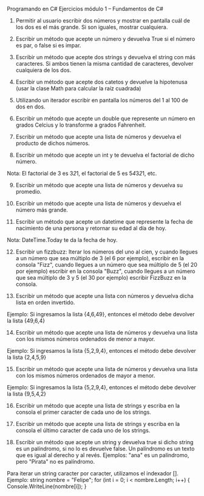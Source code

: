 ﻿Programando en C#
Ejercicios módulo 1 – Fundamentos de C#


1) Permitir al usuario escribir dos números y mostrar en pantalla cuál de los dos es el más grande. Si son
iguales, mostrar cualquiera.



2) Escribir un método que acepte un número y devuelva True si el número es par, o false si es impar.



3) Escribir un método que acepte dos strings y devuelva el string con más caracteres. Si ambos tienen la
misma cantidad de caracteres, devolver cualquiera de los dos.



4) Escribir un método que acepte dos catetos y devuelve la hipotenusa (usar la clase Math para calcular
la raíz cuadrada)



5) Utilizando un iterador escribir en pantalla los números del 1 al 100 de dos en dos.



6) Escribir un método que acepte un double que represente un número en grados Celcius y lo
 transforme a grados Fahrenheit.



7) Escribir un método que acepte una lista de números y devuelva el producto de dichos números.



8) Escribir un método que acepte un int y te devuelva el factorial de dicho número.

Nota: El factorial de 3 es 3*2*1, el factorial de 5 es 5*4*3*2*1, etc.



9) Escribir un método que acepte una lista de números y devuelva su promedio.



10) Escribir un método que acepte una lista de números y devuelva el número más grande.



11) Escribir un método que acepte un datetime que represente la fecha de nacimiento de una persona y
retornar su edad al día de hoy.

Nota: DateTime.Today te da la fecha de hoy.



12) Escribir un fizzbuzz: Iterar los números del uno al cien, y cuando llegues a un número que sea
múltiplo de 3 (el 6 por ejemplo), escribir en la consola "Fizz", cuando llegues a un número que sea
múltiplo de 5 (el 20 por ejemplo) escribir en la consola "Buzz", cuando llegues a un número que sea
múltiplo de 3 y 5 (el 30 por ejemplo) escribir FizzBuzz en la consola.



13) Escribir un método que acepte una lista con números y devuelva dicha lista en orden invertido.

Ejemplo: Si ingresamos la lista {4,6,49}, entonces el método debe devolver la lista {49,6,4}



14) Escribir un método que acepte una lista de números y devuelva una lista con los mismos números
ordenados de menor a mayor.

Ejemplo: Si ingresamos la lista {5,2,9,4}, entonces el método debe devolver la lista {2,4,5,9}



15) Escribir un método que acepte una lista de números y devuelva una lista con los mismos números
ordenados de mayor a menor.

Ejemplo: Si ingresamos la lista {5,2,9,4}, entonces el método debe devolver la lista {9,5,4,2}



16) Escribir un método que acepte una lista de strings y escriba en la consola el primer caracter de cada
uno de los strings.



17) Escribir un método que acepte una lista de strings y escriba en la consola el último caracter de cada
uno de los strings.



18) Escribir un método que acepte un string y devuelva true si dicho string es un palíndromo, si no lo es
devuelve false. Un palíndromo es un texto que es igual al derecho y al revés. Ejemplos: "ana" es un
palíndromo, pero "Pirata" no es palíndromo.

Para iterar un string caracter por caracter, utilizamos el indexador []. Ejemplo:
string nombre = "Felipe";
for (int i = 0; i < nombre.Length; i++)
{
Console.WriteLine(nombre[i]);
}













